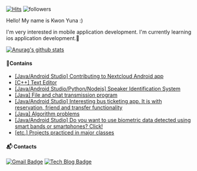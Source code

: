  [![Hits](https://hits.seeyoufarm.com/api/count/incr/badge.svg?url=https%3A%2F%2Fgithub.com%2FKuuuna98&count_bg=%2379C83D&title_bg=%23555555&icon=&icon_color=%23E7E7E7&title=hits&edge_flat=false)](https://hits.seeyoufarm.com) ![followers](https://img.shields.io/github/followers/Kuuuna98?style=social)

Hello! My name is Kwon Yuna :) 

I'm very interested in mobile application development. I'm currently learning ios application development.🌱

[![Anurag's github stats](https://github-readme-stats.vercel.app/api?username=Kuuuna98&show_icons=true)](https://github.com/anuraghazra/github-readme-stats)

#### 📌Contains
- [[Java/Android Studio] Contributing to Nextcloud Android app](https://github.com/Kuuuna98/android)
- [[C++] Text Editor](https://github.com/CNU-ComputerEngineeringClassProject/__2020-Senior__ObjectOrientedDesign--TermProject)
- [[Java/Android Studio/Python/Nodejs] Speaker Identification System](https://github.com/Kuuuna98/Speaker-Identification-System-Development-By-Using-Deep-Learning)
- [[Java] File and chat transmission program](https://github.com/CNU-ComputerEngineeringClassProject/__2019-Junior__Data-Communications)
- [[Java/Android Studio] Interesting bus ticketing app. It is with reservation, friend and transfer functionality](https://github.com/CNU-ComputerEngineeringClassProject/__2019-Junior__Software-Engineering--BusTicketingApp)
- [[Java] Algorithm problems](https://github.com/Kuuuna98/__Autodidacticism__Algorithm)
- [[Java/Android Studio] Do you want to use biometric data detected using smart bands or smartphones? Click!](https://github.com/Kuuuna98/biometric-data-acquisition-framework)
- [[etc.] Projects practiced in major classes](https://github.com/CNU-ComputerEngineeringClassProject)

#### 📬 Contacts
[![Gmail Badge](https://img.shields.io/badge/Gmail-d14836?style=flat-square&logo=Gmail&logoColor=white&link=mailto:yunaghgh@gmail.com)](mailto:yunaghgh@gmail.com) [![Tech Blog Badge](http://img.shields.io/badge/-Tech%20blog-black?style=flat-square&logo=github&link=https://uuna-k.tistory.com/)](https://uuna-k.tistory.com/)
